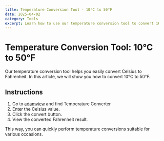 ```yaml
---
title: Temperature Conversion Tool - 10°C to 50°F
date: 2025-04-02
category: Tools
excerpt: Learn how to use our temperature conversion tool to convert 10°C to 50°F.
---
```


# Temperature Conversion Tool: 10°C to 50°F

Our temperature conversion tool helps you easily convert Celsius to Fahrenheit. In this article, we will show you how to convert 10°C to 50°F.

## Instructions

1. Go to [adamview](http://adamview.pro) and find Temperature Converter
2. Enter the Celsius value.
2. Click the convert button.
3. View the converted Fahrenheit result.

This way, you can quickly perform temperature conversions suitable for various occasions.
